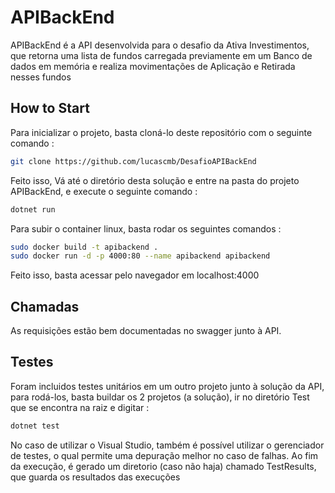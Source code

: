 # APIBackEnd

APIBackEnd é a API desenvolvida para o desafio da Ativa Investimentos, que retorna uma lista de fundos carregada previamente em um Banco de dados em memória e realiza movimentações de Aplicação e Retirada nesses fundos

## How to Start

Para inicializar o projeto, basta cloná-lo deste repositório com o seguinte comando :

```bash
git clone https://github.com/lucascmb/DesafioAPIBackEnd
```

Feito isso, Vá até o diretório desta solução e entre na pasta do projeto APIBackEnd, e execute o seguinte comando :

```bash
dotnet run
```

Para subir o container linux, basta rodar os seguintes comandos :

```bash
sudo docker build -t apibackend .
sudo docker run -d -p 4000:80 --name apibackend apibackend
```
Feito isso, basta acessar pelo navegador em localhost:4000

## Chamadas

As requisições estão bem documentadas no swagger junto à API.

## Testes

Foram incluidos testes unitários em um outro projeto junto à solução da API, para rodá-los, basta buildar os 2 projetos (a solução), ir no diretório Test que se encontra na raiz e digitar :

```bash
dotnet test
```
No caso de utilizar o Visual Studio, também é possível utilizar o gerenciador de testes, o qual permite uma depuração melhor no caso de falhas. Ao fim da execução, é gerado um diretorio (caso não haja) chamado TestResults, que guarda os resultados das execuções
